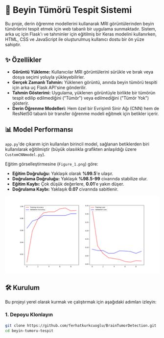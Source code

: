 # 🧠 Beyin Tümörü Tespit Sistemi

Bu proje, derin öğrenme modellerini kullanarak MRI görüntülerinden beyin tümörlerini tespit etmek için web tabanlı bir uygulama sunmaktadır. Sistem, arka uç için Flask'ı ve tahminler için eğitilmiş bir Keras modelini kullanırken, HTML, CSS ve JavaScript ile oluşturulmuş kullanıcı dostu bir ön yüze sahiptir.

## ✨ Özellikler

* **Görüntü Yükleme:** Kullanıcılar MRI görüntülerini sürükle ve bırak veya dosya seçimi yoluyla yükleyebilirler.
* **Gerçek Zamanlı Tahmin:** Yüklenen görüntü, anında beyin tümörü tespiti için arka uç Flask API'sine gönderilir.
* **Tahmin Gösterimi:** Uygulama, yüklenen görüntüyle birlikte bir tümörün tespit edilip edilmediğini ("Tümör") veya edilmediğini ("Tümör Yok") gösterir.
* **Derin Öğrenme Modelleri:** Hem özel bir Evrişimli Sinir Ağı (CNN) hem de ResNet50 tabanlı bir transfer öğrenme modeli eğitmek için betikler içerir.

## 📊 Model Performansı

`app.py`'de çıkarım için kullanılan birincil model, sağlanan betiklerden biri kullanılarak eğitilmiştir (büyük olasılıkla grafikten anlaşıldığı üzere `CustomCNNmodel.py`).

Eğitim görselleştirmesine (`Figure_1.png`) göre:
* **Eğitim Doğruluğu:** Yaklaşık olarak **%99.5**'e ulaşır.
* **Doğrulama Doğruluğu:** Yaklaşık **%98.5-99** civarında stabilize olur.
* **Eğitim Kaybı:** Çok düşük değerlere, **0.01**'e yakın düşer.
* **Doğrulama Kaybı:** Yaklaşık **0.07** civarında sabitlenir.

![Eğitim ve Doğrulama Doğruluğu/Kaybı](Figure_1.png)

## 🛠️ Kurulum

Bu projeyi yerel olarak kurmak ve çalıştırmak için aşağıdaki adımları izleyin:

### 1. Depoyu Klonlayın

```bash
git clone https://github.com/ferhatkurkcuoglu/BrainTumorDetection.git
cd beyin-tumoru-tespit
